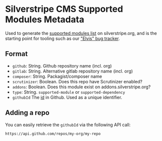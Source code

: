 # Silverstripe CMS Supported Modules Metadata

Used to generate the
[supported modules list](https://www.silverstripe.org/software/addons/silverstripe-commercially-supported-module-list/) on silverstripe.org,
and is the starting point for tooling such as
our ["Elvis" bug tracker](https://github.com/silverstripe/github-issue-search-client).

## Format

 * `github`: String. Github repository name (incl. org)
 * `gitlab`: String. Alternative gitlab repository name (incl. org)
 * `composer`: String. Packagist/composer name
 * `scrutinizer`: Boolean. Does this repo have Scrutinizer enabled?
 * `addons`: Boolean. Does this module exist on addons.silverstripe.org?
 * `type`: String. `supported-module` or `supported-dependency`
 * `githubId` The [id](https://docs.github.com/en/rest/reference/repos#get-a-repository) in Github. Used as a unique identifier.

## Adding a repo

You can easily retrieve the `githubId` via the following API call:

```
https://api.github.com/repos/my-org/my-repo
```
